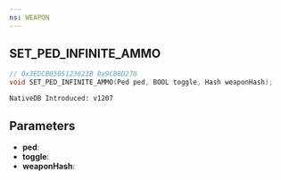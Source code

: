 ```yaml
---
ns: WEAPON
---
```

## SET_PED_INFINITE_AMMO

```c
// 0x3EDCB0505123623B 0x9CB8D278
void SET_PED_INFINITE_AMMO(Ped ped, BOOL toggle, Hash weaponHash);
```

```
NativeDB Introduced: v1207
```

## Parameters
* **ped**:
* **toggle**:
* **weaponHash**:
